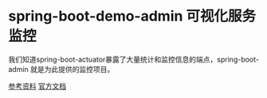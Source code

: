 # spring-boot-demo-admin 可视化服务监控

我们知道spring-boot-actuator暴露了大量统计和监控信息的端点，spring-boot-admin
就是为此提供的监控项目。



[参考资料](http://www.ityouknow.com/springboot/2018/02/11/spring-boot-admin.html)
[官方文档](https://codecentric.github.io/spring-boot-admin/1.5.0/#_what_is_spring_boot_admin)